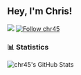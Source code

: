 ## Hey, I'm Chris!
![](https://komarev.com/ghpvc/?username=chr45&label=views)
[![Follow chr45](https://img.shields.io/github/followers/chr45?label=Follow&style=social)](https://github.com/chr45)
### 📊 Statistics
![chr45's GitHub Stats](https://github-readme-stats.vercel.app/api?username=chr45&theme=light&layout=compact&show_icons=true&count_private=true&line_height=24)
